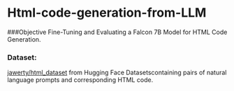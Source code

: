 # Html-code-generation-from-LLM


###Objective 
Fine-Tuning and Evaluating a Falcon 7B Model for HTML Code Generation. 

### Dataset:
 [jawerty/html_dataset](https://huggingface.co/datasets/jawerty/html_dataset) from Hugging Face Datasetscontaining pairs of natural language prompts and corresponding HTML code.

